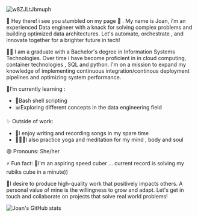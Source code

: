 
![w8ZJLtJbmuph](https://github.com/joanafanana/joanafanana/assets/68906597/cdfa7754-8cd3-4226-b998-3f65313a6778)



👋 Hey there! i see you stumbled on my page 👀 . My name is Joan, i'm an experienced Data engineer with a knack for solving complex problems and building optimized data architectures. Let's automate, orchestrate , and innovate together for a brighter future in tech!

👩‍🎓 I am a graduate with a Bachelor's degree in Information Systems Technologies. Over time i have become proficient in in cloud computing, container technologies , SQL and python. I'm on a mission to expand my knowledge of implementing continuous integration/continous deployment pipelines and optimizing system performance.


<p>🌱I’m currently learning :</p>
<ul>
      <li>👾Bash shell scripting</li>
      <li>📊Exploring different concepts in the data engineering field</li>
      </ul>
     
 <p>✨ Outside of work:</p>
   <ul>
      <li>🎵I enjoy writing and recording songs in my spare time</li>
      <li>🧘🏾‍♀️I also practice yoga and meditation for my mind , body and soul</li>
      </ul>

😄 Pronouns: She/her
 
⚡ Fun fact:
      🎲i'm an aspiring speed cuber ... current record is solving my rubiks cube in a minute))
    
🎯I desire to produce high-quality work that positively impacts others. A personal value of mine is the willingness to grow and adapt. Let's get in touch and collaborate on projects that solve real world 
     problems!


![Joan's GitHub stats](https://github-readme-stats.vercel.app/api?username=joanafanana&show_icons=true&theme=radical)
